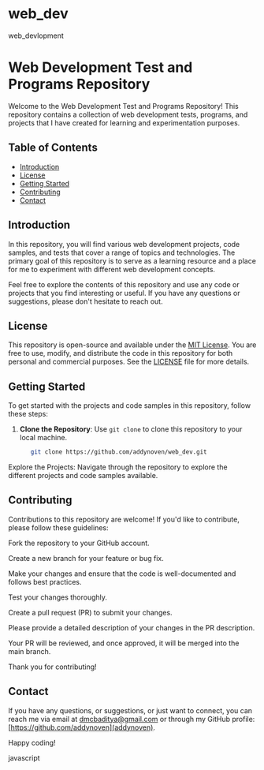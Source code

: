 # web_dev
 web_devlopment
# Web Development Test and Programs Repository

Welcome to the Web Development Test and Programs Repository! This repository contains a collection of web development tests, programs, and projects that I have created for learning and experimentation purposes.

## Table of Contents

- [Introduction](#introduction)
- [License](#license)
- [Getting Started](#getting-started)
- [Contributing](#contributing)
- [Contact](#contact)

## Introduction

In this repository, you will find various web development projects, code samples, and tests that cover a range of topics and technologies. The primary goal of this repository is to serve as a learning resource and a place for me to experiment with different web development concepts.

Feel free to explore the contents of this repository and use any code or projects that you find interesting or useful. If you have any questions or suggestions, please don't hesitate to reach out.

## License

This repository is open-source and available under the [MIT License](LICENSE). You are free to use, modify, and distribute the code in this repository for both personal and commercial purposes. See the [LICENSE](LICENSE) file for more details.

## Getting Started

To get started with the projects and code samples in this repository, follow these steps:

1. **Clone the Repository**: Use `git clone` to clone this repository to your local machine.

   ```bash
      git clone https://github.com/addynoven/web_dev.git

Explore the Projects: Navigate through the repository to explore the different projects and code samples available.


## Contributing
Contributions to this repository are welcome! If you'd like to contribute, please follow these guidelines:

Fork the repository to your GitHub account.

Create a new branch for your feature or bug fix.

Make your changes and ensure that the code is well-documented and follows best practices.

Test your changes thoroughly.

Create a pull request (PR) to submit your changes.

Please provide a detailed description of your changes in the PR description.

Your PR will be reviewed, and once approved, it will be merged into the main branch.

Thank you for contributing!

## Contact 

If you have any questions, or suggestions, or just want to connect, you can reach me via email at dmcbaditya@gmail.com or through my GitHub profile: [https://github.com/addynoven](addynoven).

Happy coding!

javascript




